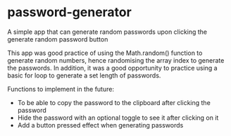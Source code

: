 # password-generator
A simple app that can generate random passwords upon clicking the generate random password button

This app was good practice of using the Math.random() function to generate random numbers, hence randomising the array index to generate the passwords. In addition, it was a good opportunity to practice using a basic for loop to generate a set length of passwords.

Functions to implement in the future:

-  To be able to copy the password to the clipboard after clicking the password
-  Hide the password with an optional toggle to see it after clicking on it
-  Add a button pressed effect when generating passwords